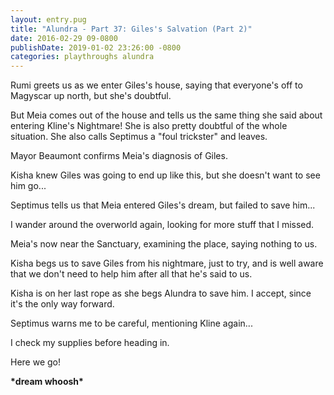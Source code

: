 ```yaml
---
layout: entry.pug
title: "Alundra - Part 37: Giles's Salvation (Part 2)"
date: 2016-02-29 09-0800
publishDate: 2019-01-02 23:26:00 -0800
categories: playthroughs alundra
---
```


Rumi greets us as we enter Giles's house, saying that everyone's off to Magyscar up north, but she's doubtful.

But Meia comes out of the house and tells us the same thing she said about entering Kline's Nightmare! She is also pretty doubtful of the whole situation. She also calls Septimus a "foul trickster" and leaves.

Mayor Beaumont confirms Meia's diagnosis of Giles.

Kisha knew Giles was going to end up like this, but she doesn't want to see him go...

Septimus tells us that Meia entered Giles's dream, but failed to save him...

I wander around the overworld again, looking for more stuff that I missed.

Meia's now near the Sanctuary, examining the place, saying nothing to us.

Kisha begs us to save Giles from his nightmare, just to try, and is well aware that we don't need to help him after all that he's said to us.

Kisha is on her last rope as she begs Alundra to save him. I accept, since it's the only way forward.

Septimus warns me to be careful, mentioning Kline again...

I check my supplies before heading in.

Here we go!

**\*dream whoosh\***